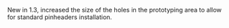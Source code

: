 New in 1.3, increased the size of the holes in the prototyping area to allow for standard pinheaders installation.
